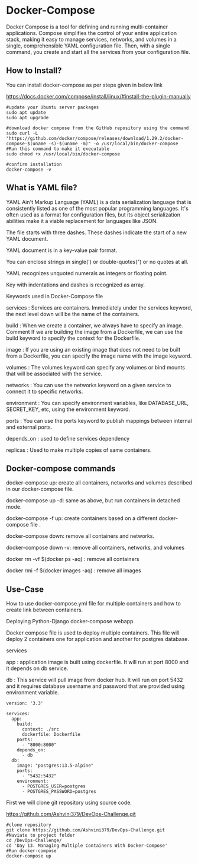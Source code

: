 # Docker-Compose

Docker Compose is a tool for defining and running multi-container applications. Compose simplifies the control of your entire application stack, making it easy to manage services, networks, and volumes in a single, comprehensible YAML configuration file. Then, with a single command, you create and start all the services from your configuration file.

## How to Install?

You can install docker-compose as per steps given in below link

https://docs.docker.com/compose/install/linux/#install-the-plugin-manually

```
#update your Ubuntu server packages
sudo apt update
sudo apt upgrade

#download docker compose from the GitHub repository using the command 
sudo curl -L "https://github.com/docker/compose/releases/download/1.29.2/docker-compose-$(uname -s)-$(uname -m)" -o /usr/local/bin/docker-compose
#Run this command to make it executable
sudo chmod +x /usr/local/bin/docker-compose

#confirm installation
docker-compose -v
```

## What is YAML file?

YAML Ain't Markup Language (YAML) is a data serialization language that is consistently listed as one of the most popular programming languages. It's often used as a format for configuration files, but its object serialization abilities make it a viable replacement for languages like JSON.

The file starts with three dashes. These dashes indicate the start of a new YAML document.

YAML document is in a key-value pair format.

You can enclose strings in single(') or double-quotes(") or no quotes at all.

YAML recognizes unquoted numerals as integers or floating point.

Key with indentations and dashes is recognized as array.

Keywords used in Docker-Compose file

services : Services are containers. Immediately under the services keyword, the next level down will be the name of the containers.

build : When we create a container, we always have to specify an image. Comment If we are building the image from a Dockerfile, we can use the build keyword to specify the context for the Dockerfile.

image : If you are using an existing image that does not need to be built from a Dockerfile, you can specify the image name with the image keyword.

volumes : The volumes keyword can specify any volumes or bind mounts that will be associated with the service.

networks : You can use the networks keyword on a given service to connect it to specific networks.

environment : You can specify environment variables, like DATABASE_URL, SECRET_KEY, etc, using the environment keyword.

ports : You can use the ports keyword to publish mappings between internal and external ports.

depends_on : used to define services dependency

replicas : Used to make multiple copies of same containers.

## Docker-compose commands

docker-compose up: create all containers, networks and volumes described in our docker-compose file.

docker-compose up -d: same as above, but run containers in detached mode.

docker-compose -f up: create containers based on a different docker-compose file .

docker-compose down: remove all containers and networks.

docker-compose down -v: remove all containers, networks, and volumes

docker rm -vf $(docker ps -aq) : remove all containers

docker rmi -f $(docker images -aq) :  remove all images

## Use-Case

How to use docker-compose.yml file for multiple containers and how to create link between containers.

Deploying Python-Django docker-compose webapp.

Docker compose file is used to deploy multiple containers. This file will deploy 2 containers one for application and another for postgres database.

services

app : application image is built using dockerfile. It will run at port 8000 and it depends on db service.

db : This service will pull image from docker hub. It will run on port 5432 and it requires database username and password that are provided using environment variable.

```
version: '3.3'

services:
  app:
    build:
      context: ./src
      dockerfile: Dockerfile
    ports:
      - "8000:8000"
    depends_on:
      - db
  db:
    image: "postgres:13.5-alpine"
    ports:
      - "5432:5432"
    environment:
      - POSTGRES_USER=postgres
      - POSTGRES_PASSWORD=postgres
```

First we will clone git repository using source code.

https://github.com/Ashvini379/DevOps-Challenge.git

```
#clone repository
git clone https://github.com/Ashvini379/DevOps-Challenge.git
#Naviate to project folder
cd /DevOps-Challenge/
cd 'Day 13. Managing Multiple Containers With Docker-Compose'
#Run docker-compose 
docker-compose up
```

